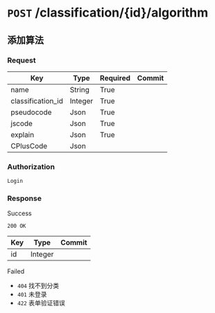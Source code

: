 # `POST` /classification/{id}/algorithm

## 添加算法

### Request

| Key | Type | Required | Commit |
| --- | --- | --- | --- |
| name | String | True | |
| classification_id | Integer | True | |
| pseudocode | Json | True | |
| jscode | Json | True | |
| explain | Json | True | |
| CPlusCode | Json | | |

### Authorization

`Login`

### Response

Success

`200 OK`

| Key | Type | Commit |
| --- | --- | --- |
| id | Integer | |

Failed

- `404` 找不到分类
- `401` 未登录
- `422` 表单验证错误
